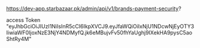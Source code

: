 https://dev-app.starbazaar.pk/admin/api/v1/brands-payment-security?

access Token
"eyJhbGciOiJIUzI1NiIsInR5cCI6IkpXVCJ9.eyJfaWQiOiIxNjU1NDcwNjEyOTY3IiwiaWF0IjoxNzE3NjY4NDMyfQ.jk6eMBujvFv50fhYaUghj9IXekHA9pysC5aoShtRy4M"

